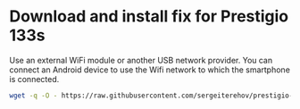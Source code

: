 # Download and install fix for Prestigio 133s

Use an external WiFi module or another USB network provider.
You can connect an Android device to use the Wifi network to which the smartphone is connected.

```bash
wget -q -O - https://raw.githubusercontent.com/sergeiterehov/prestigio-133s-ubuntu-fix/master/fix.sh | sudo bash
```